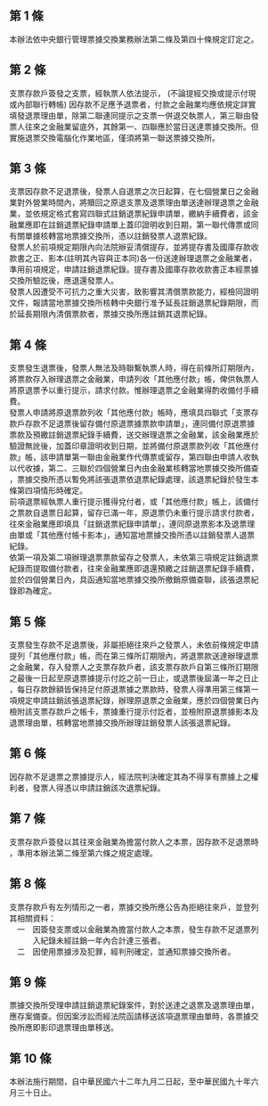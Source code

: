 第 1 條
-------
本辦法依中央銀行管理票據交換業務辦法第二條及第四十條規定訂定之。

第 2 條
-------
支票存款戶簽發之支票，經執票人依法提示， (不論提經交換或提示付現  
  或內部聯行轉帳) 因存款不足應予退票者，付款之金融業均應依規定詳實  
  填發退票理由單，除第二聯連同提示之支票一併退交執票人，第三聯由發  
  票人往來之金融業留底外，其餘第一、四聯應於當日送達票據交換所。但  
  實施退票交換電腦化作業地區，僅須將第一聯送票據交換所。

第 3 條
-------
支票因存款不足退票後，發票人自退票之次日起算，在七個營業日之金融  
  業對外營業時間內，將贖回之原退支票及退票理由單送達辦理退票之金融  
  業，並依規定格式套寫四聯式註銷退票紀錄申請單，繳納手續費者，該金  
  融業應即在註銷退票紀錄申請單上蓋印證明收到日期，第一聯代傳票或同  
  有關單據核轉當地票據交換所，憑以註銷發票人退票紀錄。  
  發票人於前項規定期限內向法院辦妥清償提存，並將提存書及國庫存款收  
  款書之正、影本(註明其內容與正本同)各一份送達辦理退票之金融業者，  
  準用前項規定，申請註銷退票紀錄。提存書及國庫存款收款書正本經票據  
  交換所驗訖後，應退還發票人。  
  發票人因遭受不可抗力之重大災害，致影響其清償票款能力，經檢同證明  
  文件，報請當地票據交換所核轉中央銀行准予延長註銷退票紀錄期限，而  
  於延長期限內清償票款者，票據交換所應註銷其退票紀錄。

第 4 條
-------
支票發生退票後，發票人無法及時聯繫執票人時，得在前條所訂期限內，  
  將票款存入辦理退票之金融業，申請列收「其他應付款」帳，俾供執票人  
  將原退票予以重行提示，請求付款。惟辦理退票之金融業得酌收備付手續  
  費。  
  發票人申請將原退票款列收「其他應付款」帳時，應填具四聯式「支票存  
  款戶存款不足退票後留存備付原退票據票款申請單」，連同備付原退票據  
  票款及預繳註銷退票紀錄手續費，送交辦理退票之金融業，該金融業應於  
  驗證無訛後，加蓋印章證明收到日期，並將備付原退票款列收「其他應付  
  款」帳，該申請單第一聯由金融業作代傳票或留存，第四聯由申請人收執  
  以代收據，第二、三聯於四個營業日內由金融業核轉當地票據交換所備查  
  ，票據交換所憑以暫免將該張退票依退票紀錄處理，該退票紀錄於發生本  
  條第四項情形時確定。  
  前項退票經執票人重行提示獲得兌付者，或「其他應付款」帳上，該備付  
  之票款自退票日起算，留存已滿一年，原退票仍未重行提示請求付款者，  
  往來金融業應即填具「註銷退票紀錄申請單」，連同原退票影本及退票理  
  由單或「其他應付帳卡影本」，通知當地票據交換所憑以註銷發票人退票  
  紀錄。  
  依第一項及第二項辦理退票票款留存之發票人，未依第三項規定註銷退票  
  紀錄而提取備付款者，往來金融業應即退還預繳之註銷退票紀錄手續費，  
  並於四個營業日內，具函通知當地票據交換所撤銷原備查聯，該張退票紀  
  錄即為確定。

第 5 條
-------
支票發生存款不足退票後，非屬拒絕往來戶之發票人，未依前條規定申請  
  提列「其他應付款」帳，而在第三條所訂期限內，將退票款送達辦理退票  
  之金融業，存入發票人之支票存款戶者，該支票存款戶自第三條所訂期限  
  之最後一日起至原退票據提示付訖之前一日止，或退票後屆滿一年之日止  
  ，每日存款餘額皆保持足付原退票據之票款時，發票人得準用第三條第一  
  項規定申請註銷該張退票紀錄，辦理原退票之金融業，應於四個營業日內  
  檢附該支票存款戶之帳卡，票據重行提示付訖者，並檢附原退票據影本及  
  退票理由單，核轉當地票據交換所辦理註銷發票人該張退票紀錄。

第 6 條
-------
因存款不足退票之票據提示人，經法院判決確定其為不得享有票據上之權  
  利者，發票人得憑以申請註銷該次退票紀錄。

第 7 條
-------
支票存款戶簽發以其往來金融業為擔當付款人之本票，因存款不足退票時  
  ，準用本辦法第二條至第六條之規定處理。

第 8 條
-------
支票存款戶有左列情形之一者，票據交換所應公告為拒絕往來戶，並登列  
  其相關資料：  
  　一　因簽發支票或以金融業為擔當付款人之本票，發生存款不足退票列  
  　　　入紀錄未經註銷一年內合計達三張者。  
  　二　因使用票據涉及犯罪，經判刑確定，並通知票據交換所者。

第 9 條
-------
票據交換所受理申請註銷退票紀錄案件，對於送達之退票及退票理由單，  
  應存案備查。但因案涉訟而經法院函請移送該項退票理由單時，各票據交  
  換所應即影印退票理由單移送。

第 10 條
--------
本辦法施行期間，自中華民國六十二年九月二日起，至中華民國九十年六  
  月三十日止。

